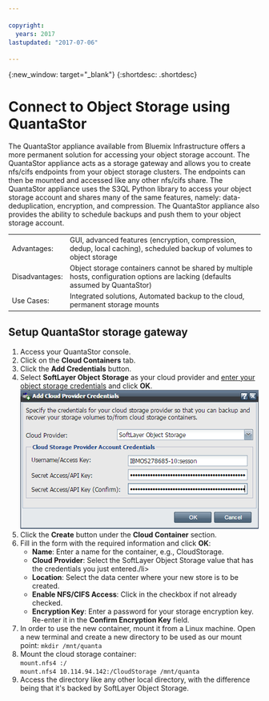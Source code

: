 ```yaml
---

copyright:
  years: 2017
lastupdated: "2017-07-06"

---
```

{:new_window: target="_blank"}
{:shortdesc: .shortdesc}

# Connect to Object Storage using QuantaStor 

The QuantaStor appliance available from Bluemix Infrastructure offers a more permanent solution for accessing your object storage account. The QuantaStor appliance acts as a storage gateway and allows you to create nfs/cifs endpoints from your object storage clusters. The endpoints can then be mounted and accessed like any other nfs/cifs share. The QuantaStor appliance uses the S3QL Python library to access your object storage account and shares many of the same features, namely: data-deduplication, encryption, and compression. The QuantaStor appliance also provides the ability to schedule backups and push them to your object storage account.

<table><tbody>
<tr><td>Advantages:	</td><td>GUI, advanced features (encryption, compression, dedup, local caching), scheduled backup of volumes to object storage</td></tr>
<tr><td>Disadvantages:</td><td>Object storage containers cannot be shared by multiple hosts, configuration options are lacking (defaults assumed by QuantaStor)
</td></tr>
<tr><td>Use Cases:	</td><td>Integrated solutions, Automated backup to the cloud, permanent storage mounts</td></tr>
</tbody></table>
	

## Setup QuantaStor storage gateway

1. Access your QuantaStor console.
2. Click on the **Cloud Containers** tab.
3. Click the **Add Credentials** button.
4. Select **SoftLayer Object Storage** as your cloud provider and [enter your object storage credentials](access-object-storage-screen.html) and click **OK**.
       ![Add Cloud Provider Credentials](/images/AddCloudProviderCredentials.png)
5. Click the **Create** button under the **Cloud Container** section.
6. Fill in the form with the required information and click **OK**:
      - **Name**: Enter a name for the container, e.g., CloudStorage.
      - **Cloud Provider**: Select the SoftLayer Object Storage value that has the credentials you just entered./li>
      - **Location**: Select the data center where your new store is to be created.
      - **Enable NFS/CIFS Access**: Click in the checkbox if not already checked.
      - **Encryption Key**: Enter a password for your storage encryption key. Re-enter it in the **Confirm Encryption Key** field.
7. In order to use the new container, mount it from a Linux machine. Open a new terminal and create a new directory to be used as our mount point: `mkdir /mnt/quanta`
8. Mount the cloud storage container:<br/>
      ``mount.nfs4 :/`` <br/>
      ``mount.nfs4 10.114.94.142:/CloudStorage /mnt/quanta``
9. Access the directory like any other local directory, with the difference being that it's backed by SoftLayer Object Storage.
